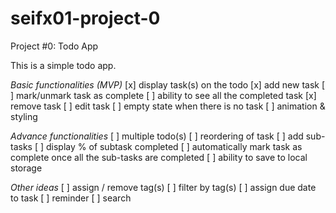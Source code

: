 # seifx01-project-0
Project #0: Todo App

This is a simple todo app.

*Basic functionalities (MVP)*
[x] display task(s) on the todo
[x] add new task
[ ] mark/unmark task as complete
[ ] ability to see all the completed task
[x] remove task
[ ] edit task
[ ] empty state when there is no task
[ ] animation & styling

*Advance functionalities*
[ ] multiple todo(s)
[ ] reordering of task
[ ] add sub-tasks
[ ] display % of subtask completed
[ ] automatically mark task as complete once all the sub-tasks are completed
[ ] ability to save to local storage

*Other ideas*
[ ] assign / remove tag(s)
[ ] filter by tag(s)
[ ] assign due date to task
[ ] reminder
[ ] search


